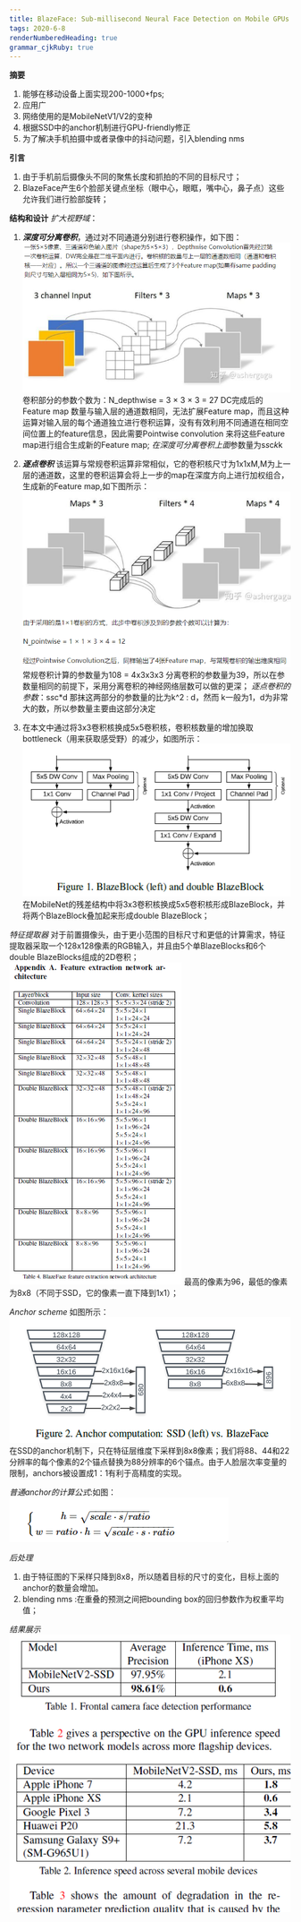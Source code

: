 ```yaml
---
title: BlazeFace: Sub-millisecond Neural Face Detection on Mobile GPUs
tags: 2020-6-8
renderNumberedHeading: true
grammar_cjkRuby: true
---
```



**摘要**
1. 能够在移动设备上面实现200-1000+fps;
2. 应用广
3. 网络使用的是MobileNetV1/V2的变种
4. 根据SSD中的anchor机制进行GPU-friendly修正
5. 为了解决手机拍摄中或者录像中的抖动问题，引入blending nms
  
**引言**
1. 由于手机前后摄像头不同的聚焦长度和抓拍的不同的目标尺寸；
2. BlazeFace产生6个脸部关键点坐标（眼中心，眼眶，嘴中心，鼻子点）这些允许我们进行脸部旋转；
 
 
**结构和设计**
*扩大视野域*：
1. ***深度可分离卷积***，通过对不同通道分别进行卷积操作，如下图：![深度可分离卷积层](https://raw.githubusercontent.com/EwardJohn/noteofyk/master/img/202068/可分离卷积.png)  卷积部分的参数个数为：N_depthwise = 3 × 3 × 3 = 27 DC完成后的Feature map 数量与输入层的通道数相同，无法扩展Feature map，而且这种运算对输入层的每个通道独立进行卷积运算，没有有效利用不同通道在相同空间位置上的feature信息，因此需要Pointwise convolution 来将这些Feature map进行组合生成新的Feature map;
   *在深度可分离卷积上面*参数量为s*s*c*k*k
2. ***逐点卷积***
   该运算与常规卷积运算非常相似，它的卷积核尺寸为1x1xM,M为上一层的通道数，这里的卷积运算会将上一步的map在深度方向上进行加权组合，生成新的Feature map,如下图所示：![逐点卷积](https://raw.githubusercontent.com/EwardJohn/noteofyk/master/img/202068/逐点卷积.png)
   常规卷积计算的参数量为108 = 4x3x3x3
   分离卷积的参数量为39，所以在参数量相同的前提下，采用分离卷积的神经网络层数可以做的更深；
   *逐点卷积的参数*：s*s*c*d 
   那抹这两部分的参数量的比为k^2 : d，然而 k一般为1，d为非常大的数，所以参数量主要由这部分决定
   
2. 在本文中通过将3x3卷积核换成5x5卷积核，卷积核数量的增加换取bottleneck（用来获取感受野）的减少，如图所示：
   ![BottleNeck](https://raw.githubusercontent.com/EwardJohn/noteofyk/master/img/202068/Bottleneck_BlazeFace.png)
     在MobileNet的残差结构中将3x3卷积核换成5x5卷积核形成BlazeBlock，并将两个BlazeBlock叠加起来形成double BlazeBlock；
	 
*特征提取器*
 对于前置摄像头，由于更小范围的目标尺寸和更低的计算需求，特征提取器采取一个128x128像素的RGB输入，并且由5个单BlazeBlocks和6个double BlazeBlocks组成的2D卷积；
   ![满足前置摄像头的结构](https://raw.githubusercontent.com/EwardJohn/noteofyk/master/img/202068/前置摄像头的结构.png) 最高的像素为96，最低的像素为8x8（不同于SSD，它的像素一直下降到1x1）；
   
 *Anchor scheme*
如图所示：
![anchor_scheme](https://raw.githubusercontent.com/EwardJohn/noteofyk/master/img/202068/anchor_scheme.png)
在SSD的anchor机制下，只在特征层维度下采样到8x8像素；我们将88、44和22分辨率的每个像素的2个锚点替换为88分辨率的6个锚点。由于人脸层次率变量的限制，anchors被设置成1：1有利于高精度的实现。

*普通anchor的计算公式*:如图：
![普通anchor的计算公式](https://raw.githubusercontent.com/EwardJohn/noteofyk/master/img/202068/anchor的计算公式.png)

*后处理*
1. 由于特征图的下采样只降到8x8，所以随着目标的尺寸的变化，目标上面的anchor的数量会增加。
2. blending nms :在重叠的预测之间把bounding box的回归参数作为权重平均值；

*结果展示*
![性能展示](https://raw.githubusercontent.com/EwardJohn/noteofyk/master/img/202068/性能展示.png)